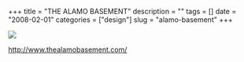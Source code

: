 +++
title = "THE ALAMO BASEMENT"
description = ""
tags = []
date = "2008-02-01"
categories = ["design"]
slug = "alamo-basement"
+++


 

  <div id="screens-thumbs" class="clearfix">
    <div class="txt-center" id="design-submission"><a href="http://www.thealamobasement.com/"><img id='bluga-thumbnail-1006' class='bluga-thumbnail large' src='http://media.konigi.com/bluga/
wt47f281b1ba083_0.jpg'/></a></div>  
  </div>   
<p><a href="http://www.thealamobasement.com/">http://www.thealamobasement.com/</a></p>




